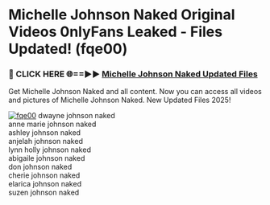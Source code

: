 # Michelle Johnson Naked Original Videos 0nlyFans Leaked - Files Updated! (fqe00)

<h3>🔴 CLICK HERE 🌐==►► <a href="https://tinyurl.com/yckcrads" rel="nofollow">Michelle Johnson Naked Updated Files</a></h3>

Get Michelle Johnson Naked and all content. Now you can access all videos and pictures of Michelle Johnson Naked. New Updated Files 2025!

[![fqe00](https://i.imgur.com/hpKpOFt.gif)](https://tinyurl.com/yckcrads)
dwayne johnson naked<br>
anne marie johnson naked<br>
ashley johnson naked<br>
anjelah johnson naked<br>
lynn holly johnson naked<br>
abigaile johnson naked<br>
don johnson naked<br>
cherie johnson naked<br>
elarica johnson naked<br>
suzen johnson naked